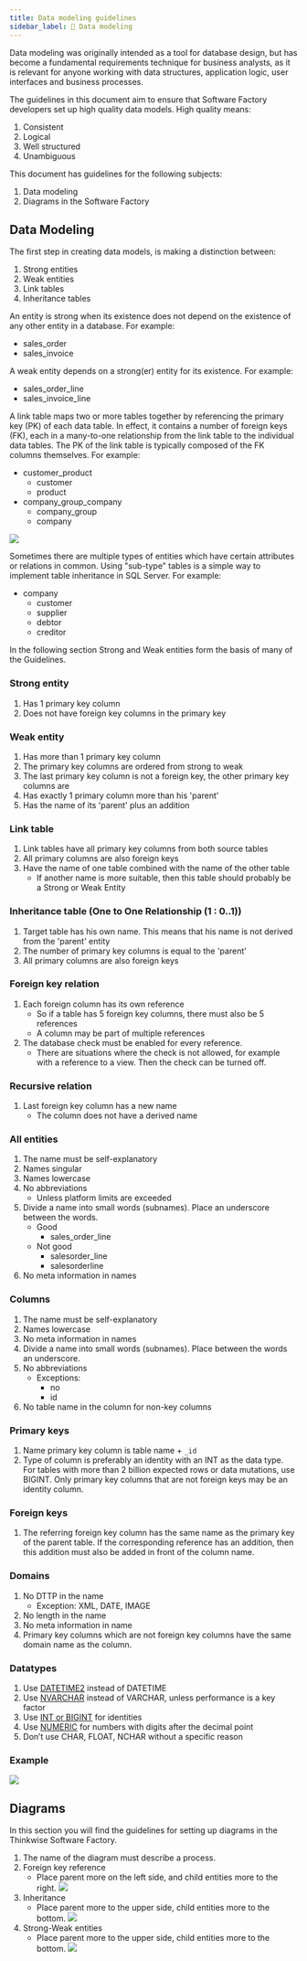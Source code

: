 ```yaml
---
title: Data modeling guidelines
sidebar_label: 📖 Data modeling
---
```


Data modeling was originally intended as a tool for database design, but has become a fundamental requirements technique for business analysts, as it is relevant for anyone working with data structures, application logic, user interfaces and business processes.

The guidelines in this document aim to ensure that Software Factory developers set up high quality data models. High quality means:

1. Consistent
2. Logical
3. Well structured
4. Unambiguous

This document has guidelines for the following subjects:

1. Data modeling
2. Diagrams in the Software Factory

## Data Modeling

The first step in creating data models, is making a distinction between:

1. Strong entities
2. Weak entities
3. Link tables
4. Inheritance tables

An entity is strong when its existence does not depend on the existence of any other entity in a database. For example:

- sales_order
- sales_invoice

A weak entity depends on a strong(er) entity for its existence. For example:

- sales_order_line
- sales_invoice_line

A link table maps two or more tables together by referencing the primary key (PK) of each data table. In effect, it contains a number of foreign keys (FK), each in a many-to-one relationship from the link table to the individual data tables. The PK of the link table is typically composed of the FK columns themselves. For example:

- customer_product
  - customer
  - product
- company_group_company
  - company_group
  - company

![](assets/guidelines_data_modeling/link_table.png)

Sometimes there are multiple types of entities which have certain attributes or relations in common. Using "sub-type" tables is a simple way to implement table inheritance in SQL Server. For example:

- company
  - customer
  - supplier
  - debtor
  - creditor

In the following section Strong and Weak entities form the basis of many of the Guidelines.

### Strong entity

1. Has 1 primary key column
2. Does not have foreign key columns in the primary key

### Weak entity

1. Has more than 1 primary key column
2. The primary key columns are ordered from strong to weak
3. The last primary key column is not a foreign key, the other primary key columns are
4. Has exactly 1 primary column more than his 'parent'
5. Has the name of its 'parent' plus an addition

### Link table

1. Link tables have all primary key columns from both source tables
2. All primary columns are also foreign keys
3. Have the name of one table combined with the name of the other table
    - If another name is more suitable, then this table should probably be a Strong or Weak Entity

### Inheritance table (One to One Relationship (1 : 0..1))

1. Target table has his own name. This means that his name is not derived from the 'parent' entity
2. The number of primary key columns is equal to the 'parent'
3. All primary columns are also foreign keys

### Foreign key relation

1. Each foreign column has its own reference
   - So if a table has 5 foreign key columns, there must also be 5 references
   - A column may be part of multiple references
2. The database check must be enabled for every reference.
   - There are situations where the check is not allowed, for example with a reference to a view. Then the check can be turned off.

### Recursive relation

1. Last foreign key column has a new name
   - The column does not have a derived name

### All entities

1. The name must be self-explanatory
2. Names singular
3. Names lowercase
4. No abbreviations
   - Unless platform limits are exceeded
5. Divide a name into small words (subnames). Place an underscore between the words.
   - Good
     - sales_order_line
   - Not good
     - salesorder_line
     - salesorderline
6. No meta information in names

### Columns

1. The name must be self-explanatory
2. Names lowercase
3. No meta information in names
4. Divide a name into small words (subnames). Place between the words an underscore.
5. No abbreviations
   - Exceptions:
     - no
     - id
6. No table name in the column for non-key columns

### Primary keys

1. Name primary key column is table name + `_id`
2. Type of column is preferably an identity with an INT as the data type.
   For tables with more than 2 billion expected rows or data mutations, use BIGINT.
   Only primary key columns that are not foreign keys may be an identity column.

### Foreign keys

1. The referring foreign key column has the same name as the primary key of the parent table. If the corresponding reference has an addition, then this addition must also be added in front of the column name.

### Domains

1. No DTTP in the name
   - Exception: XML, DATE, IMAGE
2. No length in the name
3. No meta information in name
4. Primary key columns which are not foreign key columns have the same domain name as the column.

### Datatypes

1. Use [DATETIME2](https://docs.microsoft.com/en-us/sql/t-sql/data-types/datetime2-transact-sql) instead of DATETIME
2. Use [NVARCHAR](https://docs.microsoft.com/en-us/sql/t-sql/data-types/nchar-and-nvarchar-transact-sql) instead of VARCHAR, unless performance is a key factor 
3. Use [INT or BIGINT](https://docs.microsoft.com/en-us/sql/t-sql/data-types/int-bigint-smallint-and-tinyint-transact-sql) for identities
4. Use [NUMERIC](https://docs.microsoft.com/en-us/sql/t-sql/data-types/numeric-types) for numbers with digits after the decimal point
5. Don’t use CHAR, FLOAT, NCHAR without a specific reason

### Example

![](assets/guidelines_data_modeling/sales_order_line_specification_hierarchy.png)

## Diagrams

In this section you will find the guidelines for setting up diagrams in the Thinkwise Software Factory.

1. The name of the diagram must describe a process.
2. Foreign key reference
   - Place parent more on the left side, and child entities more to the right.
   ![](assets/guidelines_data_modeling/foreign_key_in_diagram.png)
3. Inheritance
   - Place parent more to the upper side, child entities more to the bottom.
   ![](assets/guidelines_data_modeling/inheritance_in_diagram.png)
4. Strong-Weak entities
   - Place parent more to the upper side, child entities more to the bottom.
   ![](assets/guidelines_data_modeling/strong_weak_in_diagram.png)
